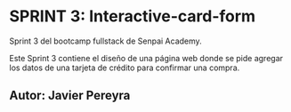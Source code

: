 # SPRINT 3: Interactive-card-form

Sprint 3 del bootcamp fullstack de Senpai Academy.

Este Sprint 3 contiene el diseño de una página web donde se pide agregar los datos de una tarjeta de crédito para confirmar una compra.

## Autor: Javier Pereyra